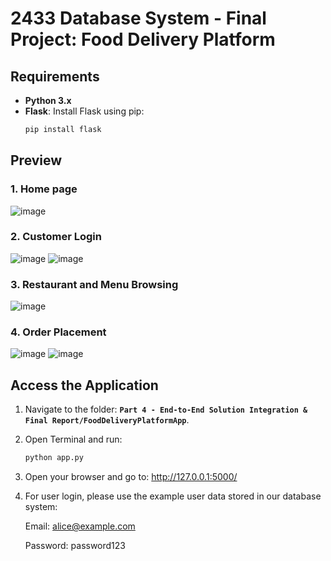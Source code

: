 # 2433 Database System - Final Project: Food Delivery Platform

## Requirements

- **Python 3.x**
- **Flask**:
  Install Flask using pip:
  ```bash
  pip install flask

## Preview
### 1.	Home page
![image](https://github.com/user-attachments/assets/7c95c1fb-25a1-4743-b788-ca1b5e56268e)

### 2.	Customer Login
![image](https://github.com/user-attachments/assets/99a4e843-eb4a-4a15-badd-4af7d3fc346e)
![image](https://github.com/user-attachments/assets/98705694-ee91-4fec-af68-71add2731a86)

### 3.	Restaurant and Menu Browsing
![image](https://github.com/user-attachments/assets/21e8e4fb-c4b6-4cfd-8c3f-6cb0320d7297)

### 4.	Order Placement
![image](https://github.com/user-attachments/assets/64a217a0-988f-4bc3-9c74-5d38c5dde75c)
![image](https://github.com/user-attachments/assets/72089797-faff-4506-897a-3aabf334a689)

## Access the Application
1. Navigate to the folder:
   **`Part 4 - End-to-End Solution Integration & Final Report/FoodDeliveryPlatformApp`**.

2. Open Terminal and run:
   ```bash
   python app.py

3.	Open your browser and go to:
http://127.0.0.1:5000/

4. For user login, please use the example user data stored in our database system:
   
   Email: alice@example.com
   
   Password: password123
